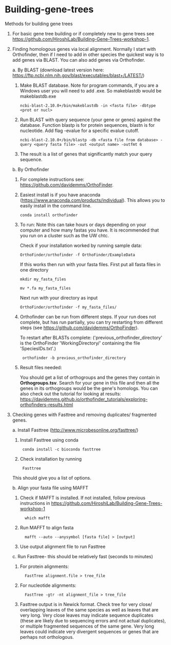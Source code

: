 # Building-gene-trees
Methods for building gene trees

1. For basic gene tree building or if completely new to gene trees see https://github.com/HiroshiLab/Building-Gene-Trees-workshop-1.
2. Finding homologous genes via local alignment. Normally I start with Orthofinder, then if I need to add in other species the quickest way is to add genes via BLAST. You can also add genes via Orthofinder.

   a. By BLAST (download latest version here: https://ftp.ncbi.nlm.nih.gov/blast/executables/blast+/LATEST/)
  
   1. Make BLAST database. Note for program commands, if you are a Windows user you will need to add .exe. So makeblastdb would be makeblastdb.exe
    
          ncbi-blast-2.10.0+/bin/makeblastdb -in <fasta file> -dbtype <prot or nucl>
      
   2. Run BLAST with query sequence (your gene or genes) against the database. Function blastp is for protein sequences, blastn is for nucleotide. Add flag -evalue for a specific evalue cutoff.
      
          ncbi-blast-2.10.0+/bin/blastp -db <fasta file from database> -query <query fasta file> -out <output name> -outfmt 6
          
   3. The result is a list of genes that significantly match your query sequence.
  
   b. By Orthofinder
   
   1. For complete instructions see: https://github.com/davidemms/OrthoFinder.
   
   2. Easiest install is if you have anaconda (https://www.anaconda.com/products/individual). This allows you to easily install in the command line.
   
          conda install orthofinder
          
   3. To run: Note this can take hours or days depending on your computer and how many fastas you have. It is recommended that you run on a cluster such as the UW chtc.
   
        Check if your installation worked by running sample data:
        
          OrthoFinder/orthofinder -f OrthoFinder/ExampleData
          
        If this works then run with your fasta files. First put all fasta files in one directory
        
          mkdir my_fasta_files
          
          mv *.fa my_fasta_files
          
        Next run with your directory as input
        
          OrthoFinder/orthofinder -f my_fasta_files/
          
    4. Orthofinder can be run from different steps. If your run does not complete, but has run partially, you can try restarting from different steps (see https://github.com/davidemms/OrthoFinder).
     
       To restart after BLASTs complete: ('previous_orthofinder_directory' is the OrthoFinder 'WorkingDirectory/' containing the file 'SpeciesIDs.txt'.)
        
            orthofinder -b previous_orthofinder_directory
          
    5. Result files needed:
    
       You should get a list of orthogroups and the genes they contain in **Orthogroups.tsv**. Search for your gene in this file and then all the genes in its orthogroups would be the gene's homologs. You can also check out the tutorial for looking at results: https://davidemms.github.io/orthofinder_tutorials/exploring-orthofinders-results.html
   
3. Checking genes with Fasttree and removing duplicates/ fragmented genes.

   a. Install Fasttree (http://www.microbesonline.org/fasttree/)
   
   1. Install Fasttree using conda
      
           conda install -c bioconda fasttree
           
   2. Check installation by running
   
           Fasttree
   
   This should give you a list of options.
   
   b. Align your fasta file using MAFFT
   
   1. Check if MAFFT is installed. If not installed, follow previous instructions in https://github.com/HiroshiLab/Building-Gene-Trees-workshop-1
   
            which mafft
            
   2. Run MAFFT to align fasta
   
            mafft --auto --anysymbol [fasta file] > [output]
            
   3. Use output alignment file to run Fasttree
   
   c. Run Fasttree- this should be relatively fast (seconds to minutes)
   
   1. For protein alignments:
   
            FastTree alignment.file > tree_file
            
   2. For nucleotide alignments:
   
            FastTree -gtr -nt alignment_file > tree_file
            
   3. Fasttree output is in Newick format. Check tree for very close/ overlapping leaves of the same species as well as leaves that are very long. Very close leaves may indicate sequence duplicates (these are likely due to sequencing errors and not actual duplicates), or multiple fragmented sequences of the same gene. Very long leaves could indicate very divergent sequences or genes that are perhaps not orthologous.
   
   
   
   
   
      
           
           

  
